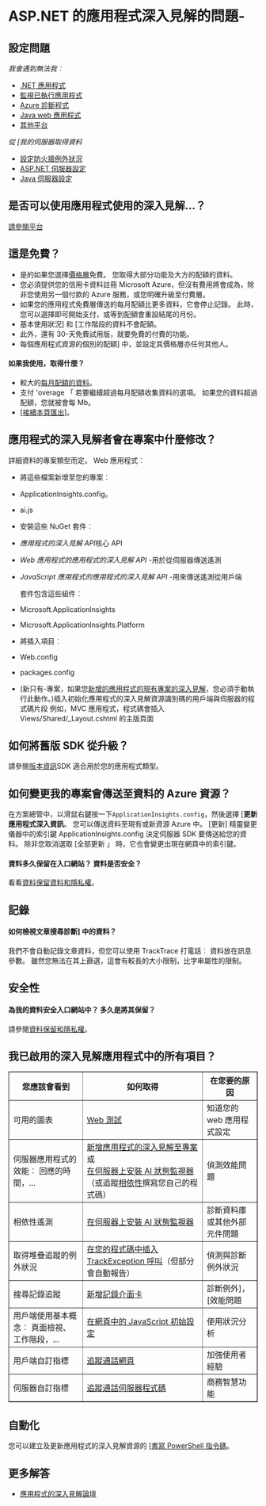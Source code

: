 <properties 
    pageTitle="疑難排解與應用程式的深入見解的相關問題" 
    description="內容在 Visual Studio 應用程式的深入見解語意不明，或不使用？ 請嘗試以下。" 
    services="application-insights" 
    documentationCenter=".net"
    authors="alancameronwills" 
    manager="douge"/>

<tags 
    ms.service="application-insights" 
    ms.workload="mobile" 
    ms.tgt_pltfrm="ibiza" 
    ms.devlang="na" 
    ms.topic="article" 
    ms.date="08/24/2016" 
    ms.author="awills"/>
 
# <a name="questions---application-insights-for-aspnet"></a>ASP.NET 的應用程式深入見解的問題-

## <a name="configuration-problems"></a>設定問題

*我會遇到無法我︰*

* [.NET 應用程式](app-insights-asp-net-troubleshoot-no-data.md)
* [監視已執行應用程式](app-insights-monitor-performance-live-website-now.md#troubleshooting)
* [Azure 診斷程式](app-insights-azure-diagnostics.md)
* [Java web 應用程式](app-insights-java-troubleshoot.md)
* [其他平台](app-insights-platforms.md)

*從 [我的伺服器取得資料*

* [設定防火牆例外狀況](app-insights-ip-addresses.md)
* [ASP.NET 伺服器設定](app-insights-monitor-performance-live-website-now.md)
* [Java 伺服器設定](app-insights-java-agent.md)


## <a name="can-i-use-application-insights-with-"></a>是否可以使用應用程式使用的深入見解...？

[請參閱平台][platforms]


## <a name="is-it-free"></a>這是免費？

* 是的如果您選擇[價格層](app-insights-pricing.md)免費。 您取得大部分功能及大方的配額的資料。 
* 您必須提供您的信用卡資料註冊 Microsoft Azure，但沒有費用將會成為，除非您使用另一個付款的 Azure 服務，或您明確升級至付費層。
* 如果您的應用程式免費層傳送的每月配額比更多資料，它會停止記錄。 此時，您可以選擇即可開始支付，或等到配額會重設結尾的月份。
* 基本使用狀況] 和 [工作階段的資料不會配額。
* 此外，還有 30-天免費試用版，就要免費的付費的功能。
* 每個應用程式資源的個別的配額] 中，並設定其價格層亦任何其他人。

#### <a name="what-do-i-get-if-i-pay"></a>如果我使用，取得什麼？

* 較大的[每月配額的資料](https://azure.microsoft.com/pricing/details/application-insights/)。
* 支付 'overage 「 若要繼續超過每月配額收集資料的選項。 如果您的資料超過配額，您就被會每 Mb。
* [[接續本頁匯出](app-insights-export-telemetry.md)]。


## <a name="q14"></a>應用程式的深入見解者會在專案中什麼修改？

詳細資料的專案類型而定。 Web 應用程式︰


+ 將這些檔案新增至您的專案︰

 + ApplicationInsights.config。 
 + ai.js


+ 安裝這些 NuGet 套件︰

 -  *應用程式的深入見解 API*核心 API

 -  *Web 應用程式的應用程式的深入見解 API* -用於從伺服器傳送遙測

 -  *JavaScript 應用程式的應用程式的深入見解 API* -用來傳送遙測從用戶端

    套件包含這些組件︰

 - Microsoft.ApplicationInsights

 - Microsoft.ApplicationInsights.Platform

+ 將插入項目︰

 - Web.config

 - packages.config

+ (新只有-專案，如果您[新增的應用程式的現有專案的深入見解][start]，您必須手動執行此動作。)插入初始化應用程式的深入見解資源識別碼的用戶端與伺服器的程式碼片段 例如，MVC 應用程式，程式碼會插入 Views/Shared/_Layout.cshtml 的主版頁面


## <a name="how-do-i-upgrade-from-older-sdk-versions"></a>如何將舊版 SDK 從升級？

請參閱[版本資訊](app-insights-release-notes.md)SDK 適合用於您的應用程式類型。 



## <a name="update"></a>如何變更我的專案會傳送至資料的 Azure 資源？

在方案總管中，以滑鼠右鍵按一下`ApplicationInsights.config`，然後選擇 [**更新應用程式深入資訊**。 您可以傳送資料至現有或新資源 Azure 中。 [更新] 精靈變更儀器中的索引鍵 ApplicationInsights.config 決定伺服器 SDK 要傳送給您的資料。 除非您取消選取 [全部更新 」 時，它也會變更出現在網頁中的索引鍵。


#### <a name="data"></a>資料多久保留在入口網站？ 資料是否安全？

看看[資料保留資料和隱私權][data]。

## <a name="logging"></a>記錄

#### <a name="post"></a>如何檢視文章搜尋診斷] 中的資料？

我們不會自動記錄文章資料，但您可以使用 TrackTrace 打電話︰ 資料放在訊息參數。 雖然您無法在其上篩選，這會有較長的大小限制，比字串屬性的限制。 

## <a name="security"></a>安全性

#### <a name="is-my-data-secure-in-the-portal-how-long-is-it-retained"></a>為我的資料安全入口網站中？ 多久是將其保留？

請參閱[資料保留和隱私權][data]。


## <a name="q17"></a>我已啟用的深入見解應用程式中的所有項目？

<table border="1">
<tr><th>您應該會看到</th><th>如何取得</th><th>在您要的原因</th></tr>
<tr><td>可用的圖表</td><td><a href="../app-insights-monitor-web-app-availability/">Web 測試</a></td><td>知道您的 web 應用程式設定</td></tr>
<tr><td>伺服器應用程式的效能︰ 回應的時間，...
</td><td><a href="../app-insights-asp-net/">新增應用程式的深入見解至專案</a><br/>或 <br/><a href="../app-insights-monitor-performance-live-website-now/">在伺服器上安裝 AI 狀態監視器</a>（或追蹤<a href="../app-insights-api-custom-events-metrics/#track-dependency">相依性</a>撰寫您自己的程式碼）</td><td>偵測效能問題</td></tr>
<tr><td>相依性遙測</td><td><a href="../app-insights-monitor-performance-live-website-now/">在伺服器上安裝 AI 狀態監視器</a></td><td>診斷資料庫或其他外部元件問題</td></tr>
<tr><td>取得堆疊追蹤的例外狀況</td><td><a href="../app-insights-search-diagnostic-logs/#exceptions">在您的程式碼中插入 TrackException 呼叫</a>（但部分會自動報告）</td><td>偵測與診斷例外狀況</td></tr>
<tr><td>搜尋記錄追蹤</td><td><a href="../app-insights-search-diagnostic-logs/">新增記錄介面卡</a></td><td>診斷例外]，[效能問題</td></tr>
<tr><td>用戶端使用基本概念︰ 頁面檢視、 工作階段，...</td><td><a href="../app-insights-javascript/">在網頁中的 JavaScript 初始設定</a></td><td>使用狀況分析</td></tr>
<tr><td>用戶端自訂指標</td><td><a href="../app-insights-api-custom-events-metrics/">追蹤通話網頁</a></td><td>加強使用者經驗</td></tr>
<tr><td>伺服器自訂指標</td><td><a href="../app-insights-api-custom-events-metrics/">追蹤通話伺服器程式碼</a></td><td>商務智慧功能</td></tr>
</table>


## <a name="automation"></a>自動化

您可以建立及更新應用程式的深入見解資源的 [[書寫 PowerShell 指令碼](app-insights-powershell.md)。

## <a name="more-answers"></a>更多解答

* [應用程式的深入見解論壇](https://social.msdn.microsoft.com/Forums/vstudio/en-US/home?forum=ApplicationInsights)


<!--Link references-->

[data]: app-insights-data-retention-privacy.md
[platforms]: app-insights-platforms.md
[start]: app-insights-overview.md
[windows]: app-insights-windows-get-started.md

 